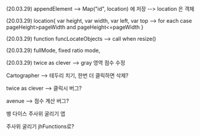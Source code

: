 (20.03.29) appendElement --> Map("id", location) 에 저장 --> location 은 객체


(20.03.29) location{ var height, var width, var left, var top --> for each case pageHeight>pageWidth and pageHeight<=pageWidth }


(20.03.29) function funcLocateObjects --> call when resize()


(20.03.29) fullMode, fixed ratio mode, 


(20.03.29) twice as clever --> gray 영역 점수 수정



Cartographer --> 테두리 치기, 한번 더 클릭하면 삭제?


twice as clever --> 클릭시 버그?


avenue --> 점수 계산 버그?


뱅 다이스 주사위 굴리기 앱


주사위 굴리기 jhFunctions로?
